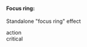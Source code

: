<section data-test-percy data-section="showcase">
  
  <h4 class="dummy-h4">Focus ring:</h4>
  <p class="dummy-paragraph">Standalone "focus ring" effect</p>
  <div class="dummy-focus-ring-samples">
    <div class="dummy-focus-ring-sample hds-focus-ring-action-box-shadow">
      <Doc::Placeholder @text="no radius" @width="100" @height="100" @background="transparent" />
    </div>
    <div class="dummy-focus-ring-sample dummy-focus-ring-sample--border-radius hds-focus-ring-action-box-shadow">
      <Doc::Placeholder @text="with border radius" @width="100" @height="100" @background="transparent" />
    </div>
  </div>
  <div class="dummy-focus-ring-samples">
    <div class="dummy-focus-ring-sample">
      <span class="dummy-text-small">action</span>
      <br />
      <div class="hds-focus-ring-action-box-shadow">
        <Doc::Placeholder @text="with border radius" @width="100" @height="100" @background="transparent" />
      </div>
    </div>
    <div class="dummy-focus-ring-sample">
      <span class="dummy-text-small">critical</span>
      <br />
      <div class="hds-focus-ring-critical-box-shadow">
        <Doc::Placeholder @text="with border radius" @width="100" @height="100" @background="transparent" />
      </div>
    </div>
  </div>
</section>